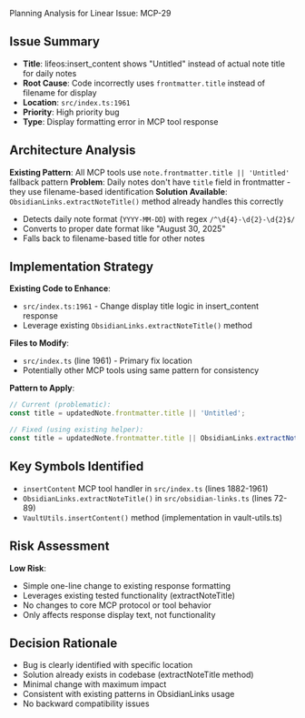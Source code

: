 Planning Analysis for Linear Issue: MCP-29

## Issue Summary
- **Title**: lifeos:insert_content shows "Untitled" instead of actual note title for daily notes
- **Root Cause**: Code incorrectly uses `frontmatter.title` instead of filename for display
- **Location**: `src/index.ts:1961`
- **Priority**: High priority bug
- **Type**: Display formatting error in MCP tool response

## Architecture Analysis
**Existing Pattern**: All MCP tools use `note.frontmatter.title || 'Untitled'` fallback pattern
**Problem**: Daily notes don't have `title` field in frontmatter - they use filename-based identification
**Solution Available**: `ObsidianLinks.extractNoteTitle()` method already handles this correctly
  - Detects daily note format (`YYYY-MM-DD`) with regex `/^\d{4}-\d{2}-\d{2}$/`
  - Converts to proper date format like "August 30, 2025"
  - Falls back to filename-based title for other notes

## Implementation Strategy
**Existing Code to Enhance**: 
- `src/index.ts:1961` - Change display title logic in insert_content response
- Leverage existing `ObsidianLinks.extractNoteTitle()` method

**Files to Modify**:
- `src/index.ts` (line 1961) - Primary fix location
- Potentially other MCP tools using same pattern for consistency

**Pattern to Apply**:
```typescript
// Current (problematic):
const title = updatedNote.frontmatter.title || 'Untitled';

// Fixed (using existing helper):
const title = updatedNote.frontmatter.title || ObsidianLinks.extractNoteTitle(updatedNote.path);
```

## Key Symbols Identified
- `insertContent` MCP tool handler in `src/index.ts` (lines 1882-1961)
- `ObsidianLinks.extractNoteTitle()` in `src/obsidian-links.ts` (lines 72-89)
- `VaultUtils.insertContent()` method (implementation in vault-utils.ts)

## Risk Assessment
**Low Risk**: 
- Simple one-line change to existing response formatting
- Leverages existing tested functionality (extractNoteTitle)
- No changes to core MCP protocol or tool behavior
- Only affects response display text, not functionality

## Decision Rationale
- Bug is clearly identified with specific location
- Solution already exists in codebase (extractNoteTitle method)
- Minimal change with maximum impact
- Consistent with existing patterns in ObsidianLinks usage
- No backward compatibility issues
